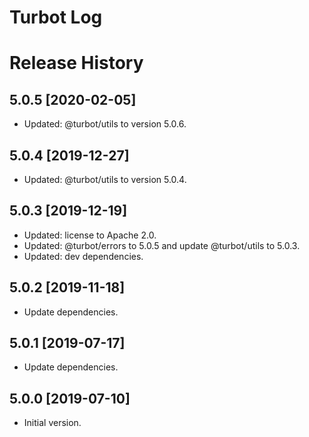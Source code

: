 # Turbot Log

# Release History

## 5.0.5 [2020-02-05]

- Updated: @turbot/utils to version 5.0.6.

## 5.0.4 [2019-12-27]

- Updated: @turbot/utils to version 5.0.4.

## 5.0.3 [2019-12-19]

- Updated: license to Apache 2.0.
- Updated: @turbot/errors to 5.0.5 and update @turbot/utils to 5.0.3.
- Updated: dev dependencies.

## 5.0.2 [2019-11-18]

- Update dependencies.

## 5.0.1 [2019-07-17]

- Update dependencies.

## 5.0.0 [2019-07-10]

- Initial version.
